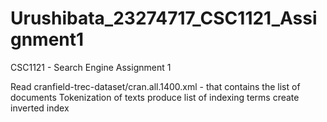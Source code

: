 # Urushibata_23274717_CSC1121_Assignment1
CSC1121 - Search Engine Assignment 1

Read cranfield-trec-dataset/cran.all.1400.xml - that contains the list of documents
Tokenization of texts
produce list of indexing terms
create inverted index